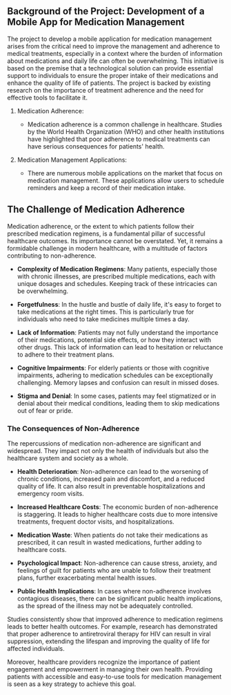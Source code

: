 ## Background of the Project: Development of a Mobile App for Medication Management

The project to develop a mobile application for medication management arises from the critical need to improve the management and adherence to medical treatments, especially in a context where the burden of information about medications and daily life can often be overwhelming. This initiative is based on the premise that a technological solution can provide essential support to individuals to ensure the proper intake of their medications and enhance the quality of life of patients. The project is backed by existing research on the importance of treatment adherence and the need for effective tools to facilitate it.

1. Medication Adherence:
   - Medication adherence is a common challenge in healthcare. Studies by the World Health Organization (WHO) and other health institutions have highlighted that poor adherence to medical treatments can have serious consequences for patients' health.

2. Medication Management Applications:
   - There are numerous mobile applications on the market that focus on medication management. These applications allow users to schedule reminders and keep a record of their medication intake.
## The Challenge of Medication Adherence

Medication adherence, or the extent to which patients follow their prescribed medication regimens, is a fundamental pillar of successful healthcare outcomes. Its importance cannot be overstated. Yet, it remains a formidable challenge in modern healthcare, with a multitude of factors contributing to non-adherence.

- **Complexity of Medication Regimens**: Many patients, especially those with chronic illnesses, are prescribed multiple medications, each with unique dosages and schedules. Keeping track of these intricacies can be overwhelming.

- **Forgetfulness**: In the hustle and bustle of daily life, it's easy to forget to take medications at the right times. This is particularly true for individuals who need to take medicines multiple times a day.

- **Lack of Information**: Patients may not fully understand the importance of their medications, potential side effects, or how they interact with other drugs. This lack of information can lead to hesitation or reluctance to adhere to their treatment plans.

- **Cognitive Impairments**: For elderly patients or those with cognitive impairments, adhering to medication schedules can be exceptionally challenging. Memory lapses and confusion can result in missed doses.

- **Stigma and Denial**: In some cases, patients may feel stigmatized or in denial about their medical conditions, leading them to skip medications out of fear or pride.
### The Consequences of Non-Adherence

The repercussions of medication non-adherence are significant and widespread. They impact not only the health of individuals but also the healthcare system and society as a whole.

- **Health Deterioration**: Non-adherence can lead to the worsening of chronic conditions, increased pain and discomfort, and a reduced quality of life. It can also result in preventable hospitalizations and emergency room visits.

- **Increased Healthcare Costs**: The economic burden of non-adherence is staggering. It leads to higher healthcare costs due to more intensive treatments, frequent doctor visits, and hospitalizations.

- **Medication Waste**: When patients do not take their medications as prescribed, it can result in wasted medications, further adding to healthcare costs.

- **Psychological Impact**: Non-adherence can cause stress, anxiety, and feelings of guilt for patients who are unable to follow their treatment plans, further exacerbating mental health issues.

- **Public Health Implications**: In cases where non-adherence involves contagious diseases, there can be significant public health implications, as the spread of the illness may not be adequately controlled.

Studies consistently show that improved adherence to medication regimens leads to better health outcomes. For example, research has demonstrated that proper adherence to antiretroviral therapy for HIV can result in viral suppression, extending the lifespan and improving the quality of life for affected individuals.

Moreover, healthcare providers recognize the importance of patient engagement and empowerment in managing their own health. Providing patients with accessible and easy-to-use tools for medication management is seen as a key strategy to achieve this goal.
